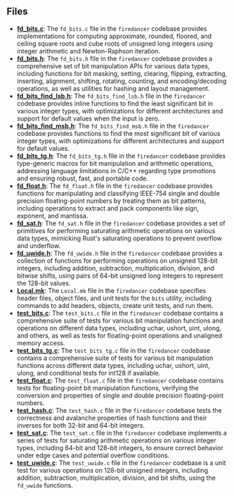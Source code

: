 
## Files
- **[fd_bits.c](bits/fd_bits.c.driver.md)**: The `fd_bits.c` file in the `firedancer` codebase provides implementations for computing approximate, rounded, floored, and ceiling square roots and cube roots of unsigned long integers using integer arithmetic and Newton-Raphson iteration.
- **[fd_bits.h](bits/fd_bits.h.driver.md)**: The `fd_bits.h` file in the `firedancer` codebase provides a comprehensive set of bit manipulation APIs for various data types, including functions for bit masking, setting, clearing, flipping, extracting, inserting, alignment, shifting, rotating, counting, and encoding/decoding operations, as well as utilities for hashing and layout management.
- **[fd_bits_find_lsb.h](bits/fd_bits_find_lsb.h.driver.md)**: The `fd_bits_find_lsb.h` file in the `firedancer` codebase provides inline functions to find the least significant bit in various integer types, with optimizations for different architectures and support for default values when the input is zero.
- **[fd_bits_find_msb.h](bits/fd_bits_find_msb.h.driver.md)**: The `fd_bits_find_msb.h` file in the `firedancer` codebase provides functions to find the most significant bit of various integer types, with optimizations for different architectures and support for default values.
- **[fd_bits_tg.h](bits/fd_bits_tg.h.driver.md)**: The `fd_bits_tg.h` file in the `firedancer` codebase provides type-generic macros for bit manipulation and arithmetic operations, addressing language limitations in C/C++ regarding type promotions and ensuring robust, fast, and portable code.
- **[fd_float.h](bits/fd_float.h.driver.md)**: The `fd_float.h` file in the `firedancer` codebase provides functions for manipulating and classifying IEEE-754 single and double precision floating-point numbers by treating them as bit patterns, including operations to extract and pack components like sign, exponent, and mantissa.
- **[fd_sat.h](bits/fd_sat.h.driver.md)**: The `fd_sat.h` file in the `firedancer` codebase provides a set of primitives for performing saturating arithmetic operations on various data types, mimicking Rust's saturating operations to prevent overflow and underflow.
- **[fd_uwide.h](bits/fd_uwide.h.driver.md)**: The `fd_uwide.h` file in the `firedancer` codebase provides a collection of functions for performing operations on unsigned 128-bit integers, including addition, subtraction, multiplication, division, and bitwise shifts, using pairs of 64-bit unsigned long integers to represent the 128-bit values.
- **[Local.mk](bits/Local.mk.driver.md)**: The `Local.mk` file in the `firedancer` codebase specifies header files, object files, and unit tests for the `bits` utility, including commands to add headers, objects, create unit tests, and run them.
- **[test_bits.c](bits/test_bits.c.driver.md)**: The `test_bits.c` file in the `firedancer` codebase contains a comprehensive suite of tests for various bit manipulation functions and operations on different data types, including uchar, ushort, uint, ulong, and others, as well as tests for floating-point operations and unaligned memory access.
- **[test_bits_tg.c](bits/test_bits_tg.c.driver.md)**: The `test_bits_tg.c` file in the `firedancer` codebase contains a comprehensive suite of tests for various bit manipulation functions across different data types, including uchar, ushort, uint, ulong, and conditional tests for int128 if available.
- **[test_float.c](bits/test_float.c.driver.md)**: The `test_float.c` file in the `firedancer` codebase contains tests for floating-point bit manipulation functions, verifying the conversion and properties of single and double precision floating-point numbers.
- **[test_hash.c](bits/test_hash.c.driver.md)**: The `test_hash.c` file in the `firedancer` codebase tests the correctness and avalanche properties of hash functions and their inverses for both 32-bit and 64-bit integers.
- **[test_sat.c](bits/test_sat.c.driver.md)**: The `test_sat.c` file in the `firedancer` codebase implements a series of tests for saturating arithmetic operations on various integer types, including 64-bit and 128-bit integers, to ensure correct behavior under edge cases and potential overflow conditions.
- **[test_uwide.c](bits/test_uwide.c.driver.md)**: The `test_uwide.c` file in the `firedancer` codebase is a unit test for various operations on 128-bit unsigned integers, including addition, subtraction, multiplication, division, and bit shifts, using the `fd_uwide` functions.
